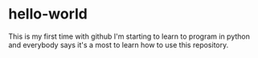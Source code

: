 # hello-world
This is my first time with github
I'm starting to learn to program in python and everybody says it's a most to learn how to use this repository.
